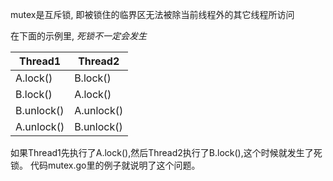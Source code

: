 mutex是互斥锁, 即被锁住的临界区无法被除当前线程外的其它线程所访问

在下面的示例里, *死锁不一定会发生*

|Thread1    |  Thread2
------------|----------
|A.lock()   |  B.lock()
|B.lock()   |  A.lock()
|B.unlock() |  A.unlock()
|A.unlock() |  B.unlock()

如果Thread1先执行了A.lock(),然后Thread2执行了B.lock(),这个时候就发生了死锁。 代码mutex.go里的例子就说明了这个问题。

